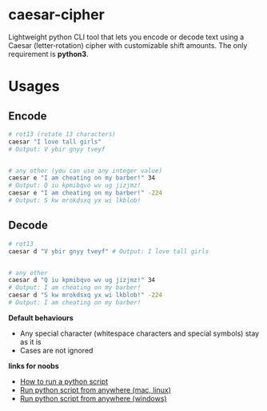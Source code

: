 # caesar-cipher

Lightweight python CLI tool that lets you encode or decode text using a Caesar (letter‑rotation) cipher with customizable shift amounts. The only requirement is __python3__.

# Usages

## Encode
```sh
# rot13 (rotate 13 characters)
caesar "I love tall girls"  
# Output: V ybir gnyy tveyf


# any other (you can use any integer value)
caesar e "I am cheating on my barber!" 34  
# Output: Q iu kpmibqvo wv ug jizjmz!
caesar e "I am cheating on my barber!" -224
# Output: S kw mrokdsxq yx wi lkblob!
```


## Decode
```sh
# rot13
caesar d "V ybir gnyy tveyf" # Output: I love tall girls


# any other
caesar d "Q iu kpmibqvo wv ug jizjmz!" 34
# Output: I am cheating on my barber!
caesar d "S kw mrokdsxq yx wi lkblob!" -224
# Output: I am cheating on my barber!
```

**Default behaviours**
- Any special character (whitespace characters and special symbols) stay as it is
- Cases are not ignored



**links for noobs**

- [How to run a python script](https://realpython.com/run-python-scripts/#:~:text=To%20run%20a%20Python%20script,to%20your%20system's%20PATH%20variable.)
- [Run python script from anywhere (mac, linux)](https://www.samgalope.dev/2023/10/12/how-to-run-python-scripts-anywhere-on-mac-terminal/)
- [Run python script from anywhere (windows)](https://kgleijm.medium.com/run-your-python-scripts-globally-from-anywhere-without-the-full-path-c5b8e1b6c19d)